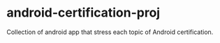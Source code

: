 # android-certification-proj
Collection of android app that stress each topic of Android certification.
